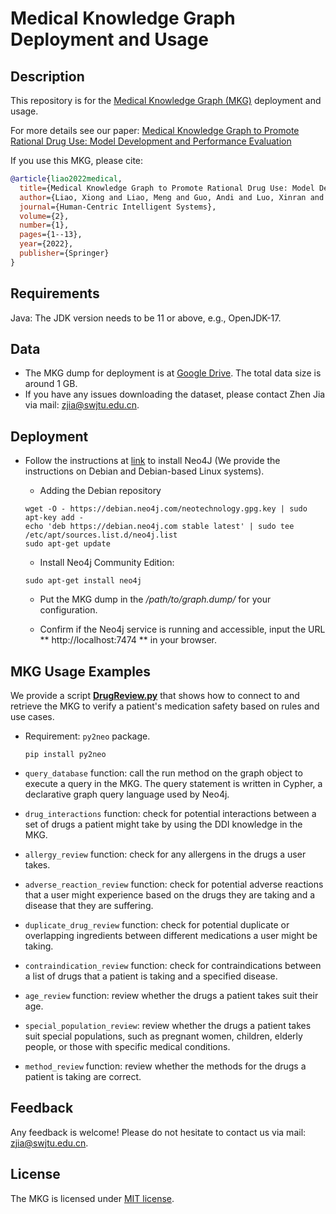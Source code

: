 # Medical Knowledge Graph Deployment and Usage

Description
------
This repository is for the [Medical Knowledge Graph (MKG)](https://link.springer.com/content/pdf/10.1007/s44230-022-00005-z.pdf) deployment and usage. 

For more details see our paper: [Medical Knowledge Graph to Promote Rational Drug Use: Model
Development and Performance Evaluation](https://link.springer.com/content/pdf/10.1007/s44230-022-00005-z.pdf) 

If you use this MKG, please cite:
```bibtex
@article{liao2022medical,
  title={Medical Knowledge Graph to Promote Rational Drug Use: Model Development and Performance Evaluation},
  author={Liao, Xiong and Liao, Meng and Guo, Andi and Luo, Xinran and Li, Ziwei and Chen, Weiyuan and Li, Tianrui and Du, Shengdong and Jia, Zhen},
  journal={Human-Centric Intelligent Systems},
  volume={2},
  number={1},
  pages={1--13},
  year={2022},
  publisher={Springer}
}
```

## Requirements
Java: The JDK version needs to be 11 or above, e.g., OpenJDK-17.

## Data
 - The MKG dump for deployment is at [Google Drive](https://drive.google.com/file/d/16blaKOpGwT-NruhDKwwqOktkwhCYBAbl/view?usp=drive_link). The total data size is around 1 GB. 
 - If you have any issues downloading the dataset, please contact Zhen Jia via mail: zjia@swjtu.edu.cn. 

## Deployment
- Follow the instructions at [link](https://neo4j.com/docs/operations-manual/5/installation/) to install Neo4J (We provide the instructions on Debian and Debian-based Linux systems).

  -    Adding the Debian repository
  ```
  wget -O - https://debian.neo4j.com/neotechnology.gpg.key | sudo apt-key add -
  echo 'deb https://debian.neo4j.com stable latest' | sudo tee /etc/apt/sources.list.d/neo4j.list
  sudo apt-get update
  ```

  -    Install Neo4j Community Edition:
  ```
  sudo apt-get install neo4j
  ```

  -    Put the MKG dump in the */path/to/graph.dump/* for your configuration. 

  -    Confirm if the Neo4j service is running and accessible, input the URL ** http://localhost:7474 ** in your browser.
      
 
## MKG Usage Examples

We provide a script **[DrugReview.py](mkg_usage/DrugReview.py)** that shows how to connect to and retrieve the MKG to verify a patient's medication safety based on rules and use cases. 
 - Requirement: `py2neo` package.
     ```
     pip install py2neo
     ```

- `query_database` function: call the run method on the graph object to execute a query in the MKG. The query statement is written in Cypher, a declarative graph query language used by Neo4j.


- `drug_interactions` function: check for potential interactions between a set of drugs a patient might take by using the DDI knowledge in the MKG.


- `allergy_review` function: check for any allergens in the drugs a user takes.


-  `adverse_reaction_review` function: check for potential adverse reactions that a user might experience based on the drugs they are taking and a disease that they are suffering.


-  `duplicate_drug_review` function: check for potential duplicate or overlapping ingredients between different medications a user might be taking.


-  `contraindication_review` function: check for contraindications between a list of drugs that a patient is taking and a specified disease.


-  `age_review` function: review whether the drugs a patient takes suit their age.


-  `special_population_review`: review whether the drugs a patient takes suit special populations, such as pregnant women, children, elderly people, or those with specific medical conditions.


-  `method_review` function: review whether the methods for the drugs a patient is taking are correct.


## Feedback
Any feedback is welcome! Please do not hesitate to contact us via mail: zjia@swjtu.edu.cn.

## License
The MKG is licensed under [MIT license](LICENSE).
